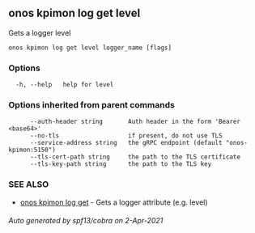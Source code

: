 ## onos kpimon log get level

Gets a logger level

```
onos kpimon log get level logger_name [flags]
```

### Options

```
  -h, --help   help for level
```

### Options inherited from parent commands

```
      --auth-header string       Auth header in the form 'Bearer <base64>'
      --no-tls                   if present, do not use TLS
      --service-address string   the gRPC endpoint (default "onos-kpimon:5150")
      --tls-cert-path string     the path to the TLS certificate
      --tls-key-path string      the path to the TLS key
```

### SEE ALSO

* [onos kpimon log get](onos_kpimon_log_get.md)	 - Gets a logger attribute (e.g. level)

###### Auto generated by spf13/cobra on 2-Apr-2021
